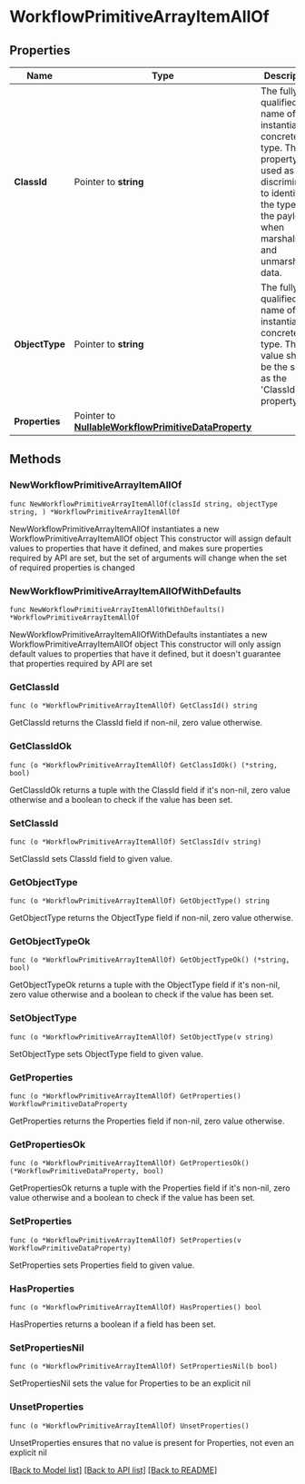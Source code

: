 # WorkflowPrimitiveArrayItemAllOf

## Properties

Name | Type | Description | Notes
------------ | ------------- | ------------- | -------------
**ClassId** | Pointer to **string** | The fully-qualified name of the instantiated, concrete type. This property is used as a discriminator to identify the type of the payload when marshaling and unmarshaling data. | [default to "workflow.PrimitiveArrayItem"]
**ObjectType** | Pointer to **string** | The fully-qualified name of the instantiated, concrete type. The value should be the same as the &#39;ClassId&#39; property. | [default to "workflow.PrimitiveArrayItem"]
**Properties** | Pointer to [**NullableWorkflowPrimitiveDataProperty**](WorkflowPrimitiveDataProperty.md) |  | [optional] 

## Methods

### NewWorkflowPrimitiveArrayItemAllOf

`func NewWorkflowPrimitiveArrayItemAllOf(classId string, objectType string, ) *WorkflowPrimitiveArrayItemAllOf`

NewWorkflowPrimitiveArrayItemAllOf instantiates a new WorkflowPrimitiveArrayItemAllOf object
This constructor will assign default values to properties that have it defined,
and makes sure properties required by API are set, but the set of arguments
will change when the set of required properties is changed

### NewWorkflowPrimitiveArrayItemAllOfWithDefaults

`func NewWorkflowPrimitiveArrayItemAllOfWithDefaults() *WorkflowPrimitiveArrayItemAllOf`

NewWorkflowPrimitiveArrayItemAllOfWithDefaults instantiates a new WorkflowPrimitiveArrayItemAllOf object
This constructor will only assign default values to properties that have it defined,
but it doesn't guarantee that properties required by API are set

### GetClassId

`func (o *WorkflowPrimitiveArrayItemAllOf) GetClassId() string`

GetClassId returns the ClassId field if non-nil, zero value otherwise.

### GetClassIdOk

`func (o *WorkflowPrimitiveArrayItemAllOf) GetClassIdOk() (*string, bool)`

GetClassIdOk returns a tuple with the ClassId field if it's non-nil, zero value otherwise
and a boolean to check if the value has been set.

### SetClassId

`func (o *WorkflowPrimitiveArrayItemAllOf) SetClassId(v string)`

SetClassId sets ClassId field to given value.


### GetObjectType

`func (o *WorkflowPrimitiveArrayItemAllOf) GetObjectType() string`

GetObjectType returns the ObjectType field if non-nil, zero value otherwise.

### GetObjectTypeOk

`func (o *WorkflowPrimitiveArrayItemAllOf) GetObjectTypeOk() (*string, bool)`

GetObjectTypeOk returns a tuple with the ObjectType field if it's non-nil, zero value otherwise
and a boolean to check if the value has been set.

### SetObjectType

`func (o *WorkflowPrimitiveArrayItemAllOf) SetObjectType(v string)`

SetObjectType sets ObjectType field to given value.


### GetProperties

`func (o *WorkflowPrimitiveArrayItemAllOf) GetProperties() WorkflowPrimitiveDataProperty`

GetProperties returns the Properties field if non-nil, zero value otherwise.

### GetPropertiesOk

`func (o *WorkflowPrimitiveArrayItemAllOf) GetPropertiesOk() (*WorkflowPrimitiveDataProperty, bool)`

GetPropertiesOk returns a tuple with the Properties field if it's non-nil, zero value otherwise
and a boolean to check if the value has been set.

### SetProperties

`func (o *WorkflowPrimitiveArrayItemAllOf) SetProperties(v WorkflowPrimitiveDataProperty)`

SetProperties sets Properties field to given value.

### HasProperties

`func (o *WorkflowPrimitiveArrayItemAllOf) HasProperties() bool`

HasProperties returns a boolean if a field has been set.

### SetPropertiesNil

`func (o *WorkflowPrimitiveArrayItemAllOf) SetPropertiesNil(b bool)`

 SetPropertiesNil sets the value for Properties to be an explicit nil

### UnsetProperties
`func (o *WorkflowPrimitiveArrayItemAllOf) UnsetProperties()`

UnsetProperties ensures that no value is present for Properties, not even an explicit nil

[[Back to Model list]](../README.md#documentation-for-models) [[Back to API list]](../README.md#documentation-for-api-endpoints) [[Back to README]](../README.md)


